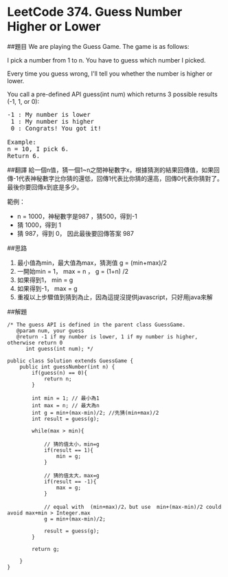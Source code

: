 # LeetCode 374. Guess Number Higher or Lower
##題目
We are playing the Guess Game. The game is as follows:

I pick a number from 1 to n. You have to guess which number I picked.

Every time you guess wrong, I'll tell you whether the number is higher or lower.

You call a pre-defined API guess(int num) which returns 3 possible results (-1, 1, or 0):
<pre>
-1 : My number is lower   
 1 : My number is higher  
 0 : Congrats! You got it!
  
Example:
n = 10, I pick 6.  
Return 6.
</pre>

##翻譯
給一個n值，猜一個1~n之間神秘數字x，根據猜測的結果回傳值，如果回傳-1代表神秘數字比你猜的還低，回傳1代表比你猜的還高，回傳0代表你猜對了。最後你要回傳x到底是多少。

範例：
* n = 1000，神秘數字是987 ，猜500，得到-1
* 猜 1000，得到 1
* 猜  987，得到 0， 因此最後要回傳答案 987  

##思路

1. 最小值為min，最大值為max，猜測值 g = (min+max)/2
2. 一開始min = 1， max = n ， g = (1+n) /2 
2. 如果得到1， min = g
3. 如果得到-1， max = g
4. 重複以上步驟值到猜到為止，因為這提沒提供javascript，只好用java來解

##解題
```
/* The guess API is defined in the parent class GuessGame.
   @param num, your guess
   @return -1 if my number is lower, 1 if my number is higher, otherwise return 0
      int guess(int num); */

public class Solution extends GuessGame {
    public int guessNumber(int n) {
        if(guess(n) == 0){
            return n;
        }
        
        int min = 1; // 最小為1
        int max = n; // 最大為n
        int g = min+(max-min)/2; //先猜(min+max)/2
        int result = guess(g);

        while(max > min){
            
            // 猜的值太小，min=g
            if(result == 1){
                min = g;
            }
            
            // 猜的值太大，max=g
            if(result == -1){
                max = g;
            }
            
            // equal with  (min+max)/2，but use  min+(max-min)/2 could avoid max+min > Integer.max
            g = min+(max-min)/2; 
            
            result = guess(g);
        }
        
        return g;

    }
}
```
